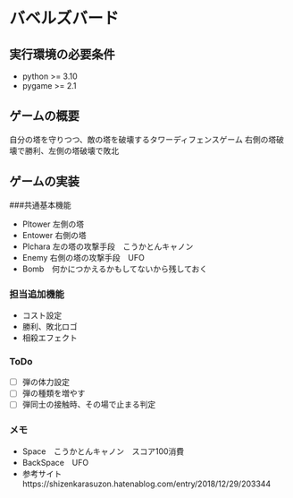 # バベルズバード
## 実行環境の必要条件
* python >= 3.10
* pygame >= 2.1

## ゲームの概要
自分の塔を守りつつ、敵の塔を破壊するタワーディフェンスゲーム
右側の塔破壊で勝利、左側の塔破壊で敗北

## ゲームの実装
###共通基本機能
* Pltower 左側の塔
* Entower 右側の塔
* Plchara 左の塔の攻撃手段　こうかとんキャノン
* Enemy 右側の塔の攻撃手段　UFO
* Bomb　何かにつかえるかもしてないから残しておく
### 担当追加機能
* コスト設定
* 勝利、敗北ロゴ
* 相殺エフェクト
### ToDo
- [ ] 弾の体力設定
- [ ] 弾の種類を増やす
- [ ] 弾同士の接触時、その場で止まる判定
### メモ
* Space　こうかとんキャノン　スコア100消費
* BackSpace　UFO
* 参考サイトhttps://shizenkarasuzon.hatenablog.com/entry/2018/12/29/203344
